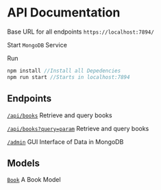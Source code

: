 # API Documentation

Base URL for all endpoints
`https://localhost:7894/`

Start `MongoDB` Service

Run

```javascript
npm install //Install all Depedencies
npm run start //Starts in localhost:7894
```

## Endpoints

[`/api/books`](endpoints/books.md)
Retrieve and query books

[`/api/books?query=param`](endpoints/bookQuery.md)
Retrieve and query books

[`/admin`](endpoints/admin.md)
GUI Interface of Data in MongoDB

## Models

[`Book`](models/book.md)
A Book Model
